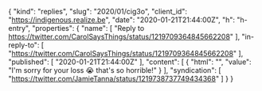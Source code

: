 {
  "kind": "replies",
  "slug": "2020/01/cig3o",
  "client_id": "https://indigenous.realize.be",
  "date": "2020-01-21T21:44:00Z",
  "h": "h-entry",
  "properties": {
    "name": [
      "Reply to https://twitter.com/CarolSaysThings/status/1219709364845662208"
    ],
    "in-reply-to": [
      "https://twitter.com/CarolSaysThings/status/1219709364845662208"
    ],
    "published": [
      "2020-01-21T21:44:00Z"
    ],
    "content": [
      {
        "html": "",
        "value": "I'm sorry for your loss 😭 that's so horrible!"
      }
    ],
    "syndication": [
      "https://twitter.com/JamieTanna/status/1219738737749434368"
    ]
  }
}
